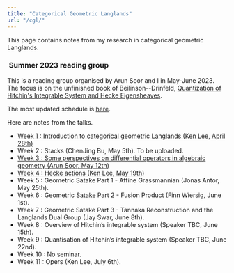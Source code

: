 ```yaml
---
title: "Categorical Geometric Langlands"
url: "/cgl/"
---
```


This page contains notes from my research in categorical geometric Langlands.

###  Summer 2023 reading group

This is a reading group organised by Arun Soor and I
in May-June 2023.
The focus is on the unfinished book of
Beilinson--Drinfeld, 
[Quantization of Hitchin's Integrable System and Hecke Eigensheaves](https://math.uchicago.edu/~drinfeld/langlands/QuantizationHitchin.pdf).

The most updated schedule is [here](/pdfs/Geometric_langlands_study_group_schedule.pdf).

Here are notes from the talks.
- [Week 1 : Introduction to categorical geometric Langlands (Ken Lee, April 28th)](https://github.com/kl-i/2023-cgl-week-1/blob/main/main.pdf)
- Week 2 : Stacks (ChenJing Bu, May 5th). To be uploaded.
- [Week 3 : Some perspectives on differential operators in algebraic geometry (Arun Soor, May 12th)](/pdfs/2023-cgl-week-3-notes.pdf)
- [Week 4 : Hecke actions (Ken Lee, May 19th)](https://github.com/kl-i/2023-cgl-week-4/blob/main/main.pdf)
- Week 5 : Geometric Satake Part 1 - Affine Grassmannian (Jonas Antor, May 25th).
- Week 6 : Geometric Satake Part 2 - Fusion Product (Finn Wiersig, June 1st).
- Week 7 : Geometric Satake Part 3 - Tannaka Reconstruction and the Langlands Dual Group
  (Jay Swar, June 8th).
- Week 8 : Overview of Hitchin’s integrable system (Speaker TBC, June 15th).
- Week 9 : Quantisation of Hitchin’s integrable system (Speaker TBC, June 22nd).
- Week 10 : No seminar.
- Week 11 : Opers (Ken Lee, July 6th).
